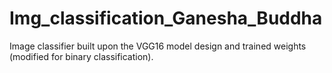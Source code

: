 # Img_classification_Ganesha_Buddha
Image classifier built upon the VGG16 model design and trained weights (modified for binary classification). 
